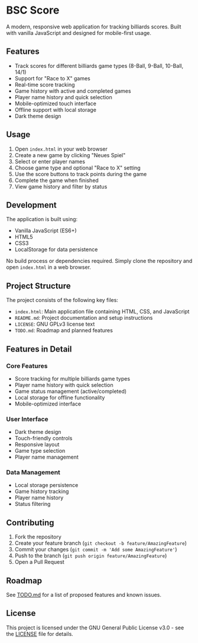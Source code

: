 # BSC Score

A modern, responsive web application for tracking billiards scores. Built with vanilla JavaScript and designed for mobile-first usage.

## Features

- Track scores for different billiards game types (8-Ball, 9-Ball, 10-Ball, 14/1)
- Support for "Race to X" games
- Real-time score tracking
- Game history with active and completed games
- Player name history and quick selection
- Mobile-optimized touch interface
- Offline support with local storage
- Dark theme design

## Usage

1. Open `index.html` in your web browser
2. Create a new game by clicking "Neues Spiel"
3. Select or enter player names
4. Choose game type and optional "Race to X" setting
5. Use the score buttons to track points during the game
6. Complete the game when finished
7. View game history and filter by status

## Development

The application is built using:
- Vanilla JavaScript (ES6+)
- HTML5
- CSS3
- LocalStorage for data persistence

No build process or dependencies required. Simply clone the repository and open `index.html` in a web browser.

## Project Structure

The project consists of the following key files:
- `index.html`: Main application file containing HTML, CSS, and JavaScript
- `README.md`: Project documentation and setup instructions
- `LICENSE`: GNU GPLv3 license text
- `TODO.md`: Roadmap and planned features

## Features in Detail

### Core Features
- Score tracking for multiple billiards game types
- Player name history with quick selection
- Game status management (active/completed)
- Local storage for offline functionality
- Mobile-optimized interface

### User Interface
- Dark theme design
- Touch-friendly controls
- Responsive layout
- Game type selection
- Player name management

### Data Management
- Local storage persistence
- Game history tracking
- Player name history
- Status filtering

## Contributing

1. Fork the repository
2. Create your feature branch (`git checkout -b feature/AmazingFeature`)
3. Commit your changes (`git commit -m 'Add some AmazingFeature'`)
4. Push to the branch (`git push origin feature/AmazingFeature`)
5. Open a Pull Request

## Roadmap

See [TODO.md](TODO.md) for a list of proposed features and known issues.

## License

This project is licensed under the GNU General Public License v3.0 - see the [LICENSE](LICENSE) file for details.